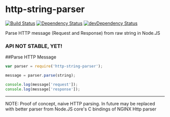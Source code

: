 # http-string-parser

[![Build Status](https://travis-ci.org/apiaryio/http-string-parser.png)](https://travis-ci.org/apiaryio/http-string-parser)
[![Dependency Status](https://david-dm.org/apiaryio/http-string-parser.png)](https://david-dm.org/apiaryio/http-string-parser)
[![devDependency Status](https://david-dm.org/apiaryio/http-string-parser/dev-status.png)](https://david-dm.org/apiaryio/http-string-parser#info=devDependencies)

Parse HTTP message (Request and Response) from raw string in Node.JS

### API NOT STABLE, YET!

##Parse HTTP Message
```javascript
var parser = require('http-string-parser');

message = parser.parse(string);

console.log(message['request']);
console.log(message['response']);
```

- - - 

NOTE: Proof of concept, naive HTTP parsing. In future may be replaced with better parser from Node.JS core's C bindings of NGINX Http parser